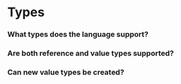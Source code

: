 # Types


### What types does the language support?

### Are both reference and value types supported?

### Can new value types be created?
